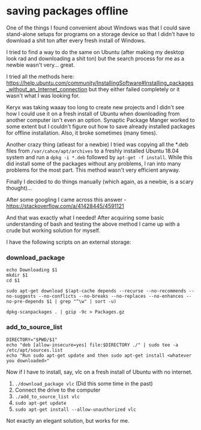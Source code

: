 # saving packages offline
One of the things I found convenient about Windows was that I could save stand-alone setups for programs on a storage device
so that I didn't have to download a shit ton after every fresh install of Windows. 

I tried to find a way to do the same on Ubuntu (after making my desktop look rad and downloading a shit ton) but the search process
for me as a newbie wasn't very... great. 

I tried all the methods here: 
https://help.ubuntu.com/community/InstallingSoftware#Installing_packages_without_an_Internet_connection
but they either failed completely or it wasn't what I was looking for.

Keryx was taking waaay too long to create new projects and I didn't see how I could use it on a fresh install of Ubuntu
when downloading from another computer isn't even an option.
Synaptic Package Manger worked to some extent but I couldn't figure out how to save already installed packages for offline 
installation. Also, it broke sometimes (many times).

Another crazy thing (atleast for a newbie) I tried was copying all the *.deb files from `/var/cahce/apt/archives` to a freshly 
installed Ubuntu 18.04 system and run a `dpkg -i *.deb` followed by `apt-get -f install`. While this did install some of the
packages without any problems, I ran into many problems for the most part. This method wasn't very efficient anyway.

Finally I decided to do things manually (which again, as a newbie, is a scary thought)... 

After some googling I came across this answer - https://stackoverflow.com/a/41428445/4591121

And that was exactly what I needed! After acquiring some basic understanding of bash and testing the above method I came up with
a crude but working solution for myself.

I have the following scripts on an external storage:

### download_package
```
echo Downloading $1
mkdir $1
cd $1

sudo apt-get download $(apt-cache depends --recurse --no-recommends --no-suggests --no-conflicts --no-breaks --no-replaces --no-enhances --no-pre-depends $1 | grep "^\w" | sort -u)

dpkg-scanpackages . | gzip -9c > Packages.gz
```

### add_to_source_list
```
DIRECTORY="$PWD/$1"
echo "deb [allow-insecure=yes] file:$DIRECTORY ./" | sudo tee -a /etc/apt/sources.list
echo "Run sudo apt-get update and then sudo apt-get install <whatever you downloaded>"
```

Now if I have to install, say, vlc on a fresh install of Ubuntu with no internet.

1. `./download_package vlc` (Did this some time in the past)
2. Connect the drive to the computer
3. `./add_to_source_list vlc` 
4. `sudo apt-get update`
5. `sudo apt-get install --allow-unauthorized vlc`

Not exactly an elegant solution, but works for me. 



